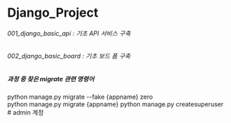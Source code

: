 # Django_Project

###### 001_django_basic_api : 기초 API 서비스 구축
###### 002_django_basic_board : 기초 보드 폼 구축

##### 과정 중 찾은 migrate 관련 명령어
python manage.py migrate --fake {appname} zero<br>
python manage.py migrate {appname}
python manage.py createsuperuser # admin 계정